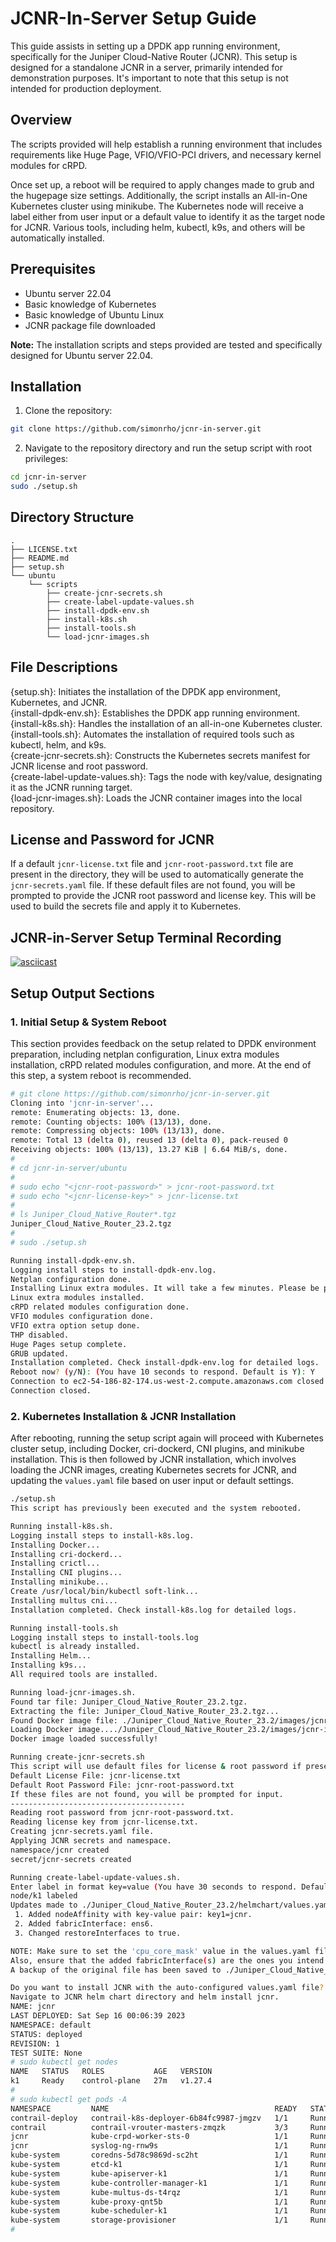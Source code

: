 # JCNR-In-Server Setup Guide

This guide assists in setting up a DPDK app running environment, specifically for the Juniper Cloud-Native Router (JCNR). This setup is designed for a standalone JCNR in a server, primarily intended for demonstration purposes. It's important to note that this setup is not intended for production deployment.

<!-- START doctoc generated TOC please keep comment here to allow auto update -->
<!-- END doctoc generated TOC please keep comment here to allow auto update -->

## Overview

The scripts provided will help establish a running environment that includes requirements like Huge Page, VFIO/VFIO-PCI drivers, and necessary kernel modules for cRPD.

Once set up, a reboot will be required to apply changes made to grub and the hugepage size settings. Additionally, the script installs an All-in-One Kubernetes cluster using minikube. The Kubernetes node will receive a label either from user input or a default value to identify it as the target node for JCNR. Various tools, including helm, kubectl, k9s, and others will be automatically installed.

## Prerequisites

- Ubuntu server 22.04
- Basic knowledge of Kubernetes
- Basic knowledge of Ubuntu Linux
- JCNR package file downloaded

**Note:** The installation scripts and steps provided are tested and specifically designed for Ubuntu server 22.04.

## Installation

1. Clone the repository:
```bash
git clone https://github.com/simonrho/jcnr-in-server.git
```
2. Navigate to the repository directory and run the setup script with root privileges:
```bash
cd jcnr-in-server
sudo ./setup.sh
```

## Directory Structure

```
. 
├── LICENSE.txt 
├── README.md 
├── setup.sh 
└── ubuntu 
    └── scripts 
        ├── create-jcnr-secrets.sh 
        ├── create-label-update-values.sh 
        ├── install-dpdk-env.sh 
        ├── install-k8s.sh 
        ├── install-tools.sh 
        └── load-jcnr-images.sh 
```

## File Descriptions

{setup.sh}: Initiates the installation of the DPDK app environment, Kubernetes, and JCNR.  
{install-dpdk-env.sh}: Establishes the DPDK app running environment.  
{install-k8s.sh}: Handles the installation of an all-in-one Kubernetes cluster.  
{install-tools.sh}: Automates the installation of required tools such as kubectl, helm, and k9s.  
{create-jcnr-secrets.sh}: Constructs the Kubernetes secrets manifest for JCNR license and root password.  
{create-label-update-values.sh}: Tags the node with key/value, designating it as the JCNR running target.  
{load-jcnr-images.sh}: Loads the JCNR container images into the local repository.  

## License and Password for JCNR

If a default `jcnr-license.txt` file and `jcnr-root-password.txt` file are present in the directory, they will be used to automatically generate the `jcnr-secrets.yaml` file. If these default files are not found, you will be prompted to provide the JCNR root password and license key. This will be used to build the secrets file and apply it to Kubernetes.

## JCNR-in-Server Setup Terminal Recording

[![asciicast](https://asciinema.org/a/F3MEPuWz9ZowZ905hImNH8BJp.svg)]( https://asciinema.org/a/F3MEPuWz9ZowZ905hImNH8BJp?autoplay=1)

## Setup Output Sections

### 1. Initial Setup & System Reboot

This section provides feedback on the setup related to DPDK environment preparation, including netplan configuration, Linux extra modules installation, cRPD related modules configuration, and more. At the end of this step, a system reboot is recommended.
```bash
# git clone https://github.com/simonrho/jcnr-in-server.git
Cloning into 'jcnr-in-server'...
remote: Enumerating objects: 13, done.
remote: Counting objects: 100% (13/13), done.
remote: Compressing objects: 100% (13/13), done.
remote: Total 13 (delta 0), reused 13 (delta 0), pack-reused 0
Receiving objects: 100% (13/13), 13.27 KiB | 6.64 MiB/s, done.
# 
# cd jcnr-in-server/ubuntu
#
# sudo echo "<jcnr-root-password>" > jcnr-root-password.txt
# sudo echo "<jcnr-license-key>" > jcnr-license.txt
#
# ls Juniper_Cloud_Native_Router*.tgz
Juniper_Cloud_Native_Router_23.2.tgz
#
# sudo ./setup.sh 

Running install-dpdk-env.sh.
Logging install steps to install-dpdk-env.log.
Netplan configuration done.
Installing Linux extra modules. It will take a few minutes. Please be patient.
Linux extra modules installed.
cRPD related modules configuration done.
VFIO modules configuration done.
VFIO extra option setup done.
THP disabled.
Huge Pages setup complete.
GRUB updated.
Installation completed. Check install-dpdk-env.log for detailed logs.
Reboot now? (y/N): (You have 10 seconds to respond. Default is Y): Y
Connection to ec2-54-186-82-174.us-west-2.compute.amazonaws.com closed by remote host.
Connection closed.

```
### 2. Kubernetes Installation & JCNR Installation

After rebooting, running the setup script again will proceed with Kubernetes cluster setup, including Docker, cri-dockerd, CNI plugins, and minikube installation. This is then followed by JCNR installation, which involves loading the JCNR images, creating Kubernetes secrets for JCNR, and updating the `values.yaml` file based on user input or default settings.
```bash
./setup.sh 
This script has previously been executed and the system rebooted.

Running install-k8s.sh.
Logging install steps to install-k8s.log.
Installing Docker...
Installing cri-dockerd...
Installing crictl...
Installing CNI plugins...
Installing minikube...
Create /usr/local/bin/kubectl soft-link...
Installing multus cni...
Installation completed. Check install-k8s.log for detailed logs.

Running install-tools.sh
Logging install steps to install-tools.log
kubectl is already installed.
Installing Helm...
Installing k9s...
All required tools are installed.

Running load-jcnr-images.sh.
Found tar file: Juniper_Cloud_Native_Router_23.2.tgz.
Extracting the file: Juniper_Cloud_Native_Router_23.2.tgz...
Found Docker image file: ./Juniper_Cloud_Native_Router_23.2/images/jcnr-images.tar.gz.
Loading Docker image..../Juniper_Cloud_Native_Router_23.2/images/jcnr-images.tar.gz.
Docker image loaded successfully!

Running create-jcnr-secrets.sh
This script will use default files for license & root password if present:
Default License File: jcnr-license.txt
Default Root Password File: jcnr-root-password.txt
If these files are not found, you will be prompted for input.
---------------------------------------
Reading root password from jcnr-root-password.txt.
Reading license key from jcnr-license.txt.
Creating jcnr-secrets.yaml file.
Applying JCNR secrets and namespace.
namespace/jcnr created
secret/jcnr-secrets created

Running create-label-update-values.sh.
Enter label in format key=value (You have 30 seconds to respond. Default is key1=jcnr): Adding label key1=jcnr to the node k1.
node/k1 labeled
Updates made to ./Juniper_Cloud_Native_Router_23.2/helmchart/values.yaml:
 1. Added nodeAffinity with key-value pair: key1=jcnr.
 2. Added fabricInterface: ens6.
 3. Changed restoreInterfaces to true.

NOTE: Make sure to set the 'cpu_core_mask' value in the values.yaml file as required for your setup.
Also, ensure that the added fabricInterface(s) are the ones you intend to use.
A backup of the original file has been saved to ./Juniper_Cloud_Native_Router_23.2/helmchart/values.yaml.bak.

Do you want to install JCNR with the auto-configured values.yaml file? (y/N): (You have 10 seconds to respond. Default is N): Y
Navigate to JCNR helm chart directory and helm install jcnr.
NAME: jcnr
LAST DEPLOYED: Sat Sep 16 00:06:39 2023
NAMESPACE: default
STATUS: deployed
REVISION: 1
TEST SUITE: None
# sudo kubectl get nodes
NAME   STATUS   ROLES           AGE   VERSION
k1     Ready    control-plane   27m   v1.27.4
# 
# sudo kubectl get pods -A
NAMESPACE         NAME                                     READY   STATUS    RESTARTS   AGE
contrail-deploy   contrail-k8s-deployer-6b84fc9987-jmgzv   1/1     Running   0          25m
contrail          contrail-vrouter-masters-zmqzk           3/3     Running   0          25m
jcnr              kube-crpd-worker-sts-0                   1/1     Running   0          25m
jcnr              syslog-ng-rnw9s                          1/1     Running   0          25m
kube-system       coredns-5d78c9869d-sc2ht                 1/1     Running   0          27m
kube-system       etcd-k1                                  1/1     Running   0          27m
kube-system       kube-apiserver-k1                        1/1     Running   0          27m
kube-system       kube-controller-manager-k1               1/1     Running   0          27m
kube-system       kube-multus-ds-t4rqz                     1/1     Running   0          27m
kube-system       kube-proxy-qnt5b                         1/1     Running   0          27m
kube-system       kube-scheduler-k1                        1/1     Running   0          27m
kube-system       storage-provisioner                      1/1     Running   0          27m
# 
```
